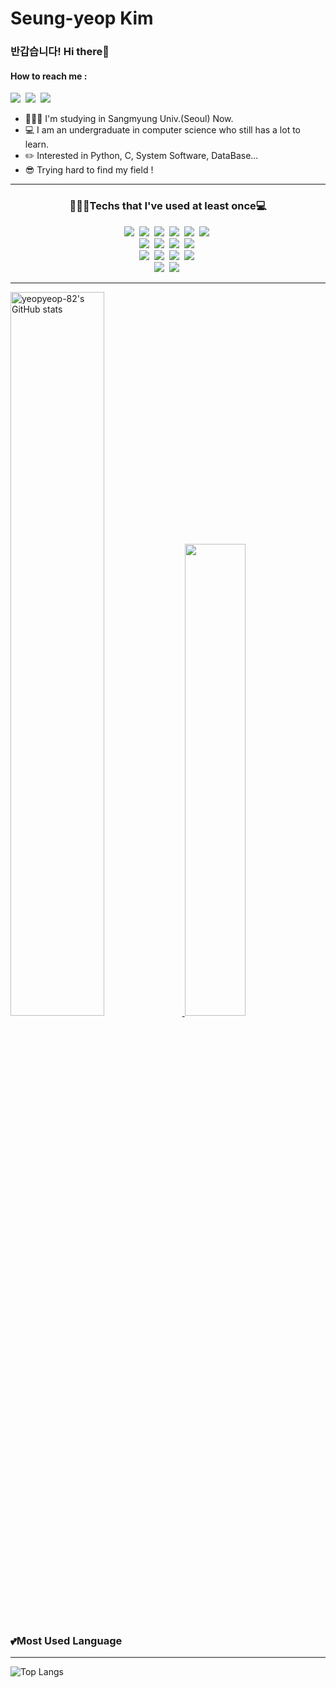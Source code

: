 <h1> Seung-yeop Kim </h1>
<h3>반갑습니다! Hi there👋</h3>

<!--
**yeopyeop-82/yeopyeop-82** is a ✨ _special_ ✨ repository because its `README.md` (this file) appears on your GitHub profile.

Here are some ideas to get you started:

- 🔭 I’m currently working on ...
- 🌱 I’m currently learning ...
- 👯 I’m looking to collaborate on ...
- 🤔 I’m looking for help with ...
- 💬 Ask me about ...
- 📫 How to reach me: ...
- 😄 Pronouns: ...
- ⚡ Fun fact: ...
-->

<h4>How to reach me : </h4>
<p>
  <a href="https://www.instagram.com/yeopyeop_82/"/>
  <img src="https://img.shields.io/badge/Instagram-E4405F?style=flat-square&logo=Instagram&logoColor=white"/></a>&nbsp
  <a href="https://blog.naver.com/symj8253"/>
  <img src="https://img.shields.io/badge/Blog-03C75A?style=flat-square&logo=Naver&logoColor=white"/></a>&nbsp
  <a href="mailto:a01055143647@gmail.com"/>
  <img src="https://img.shields.io/badge/Gmail-EA4335?style=flat-square&logo=Gmail&logoColor=white"/></a>&nbsp
</p>

* 👨🏻‍💻 I'm studying in Sangmyung Univ.(Seoul) Now.
* 💻 I am an undergraduate in computer science who still has a lot to learn.
* ✏️ Interested in Python, C, System Software, DataBase...
* 😎 Trying hard to find my field !

<hr>
  
<h3 align="center"> 👨🏻‍💻Techs that I've used at least once💻</h3>

<p align="center">
  <img src="https://img.shields.io/badge/C-A8B9CC?style=flat-square&logo=C&logoColor=white"/></a>&nbsp
  <img src="https://img.shields.io/badge/Python-3776AB?style=flat-square&logo=Python&logoColor=white"/></a>&nbsp
  <img src="https://img.shields.io/badge/Java-007396?style=flat-square&logo=Java&logoColor=white"/></a>&nbsp
  <img src="https://img.shields.io/badge/Kotlin-7F52FF?style=flat-square&logo=Kotlin&logoColor=white"/></a>&nbsp
  <img src="https://img.shields.io/badge/HTML-E34F26?style=flat-square&logo=HTML5&logoColor=white"/></a>&nbsp
  <img src="https://img.shields.io/badge/CSS-1572B6?style=flat-square&logo=CSS3&logoColor=white"/></a>&nbsp <br>
  <img src="https://img.shields.io/badge/Visual-Studio-5C2D91?style=flat-square&logo=Visual-Studio&logoColor=white"/></a>&nbsp
  <img src="https://img.shields.io/badge/Android-Studio-3DDC84?style=flat-square&logo=Android-Studio&logoColor=white"/></a>&nbsp
  <img src="https://img.shields.io/badge/Eclipse-IDE-2C2255?style=flat-square&logo=Eclipse-IDE&logoColor=white"/></a>&nbsp
  <img src="https://img.shields.io/badge/PyCharm-000000?style=flat-square&logo=PyCharm&logoColor=white"/></a>&nbsp <br>
  <img src="https://img.shields.io/badge/macOS-000000?style=flat-square&logo=macOS&logoColor=white"/></a>&nbsp
  <img src="https://img.shields.io/badge/Windows-0078D6?style=flat-square&logo=Windows&logoColor=white"/></a>&nbsp
  <img src="https://img.shields.io/badge/iOS-000000?style=flat-square&logo=iOS&logoColor=white"/></a>&nbsp
  <img src="https://img.shields.io/badge/Android-3DDC84?style=flat-square&logo=Android&logoColor=white"/></a>&nbsp <br>
  <img src="https://img.shields.io/badge/Notion-000000?style=flat-square&logo=notion&logoColor=white"/></a>&nbsp
  <img src="https://img.shields.io/badge/GitHub-181717?style=flat-square&logo=GitHub&logoColor=white"/></a>&nbsp <br>
</p>

<hr>

<p>  
  <a href="https://github.com/anuraghazra/github-readme-stats">
    <img src="https://github-readme-stats.vercel.app/api?username=yeopyeop-82&amp;show_icons=true&amp;theme=radical" alt="yeopyeop-82&#39;s GitHub stats" 
         width=54.5% />
  </a>
  <a href="https://solved.ac/symj8253">
    <img src="http://mazassumnida.wtf/api/v2/generate_badge?boj=symj8253" width=44% />
  </a>
  <h3>💕Most Used Language<br></h3>
  <hr>
  <p><img src="https://github-readme-stats.vercel.app/api/top-langs/?username=yeopyeop-82&amp;layout=compact&amp;theme=radical" alt="Top Langs"></p>
</p>

